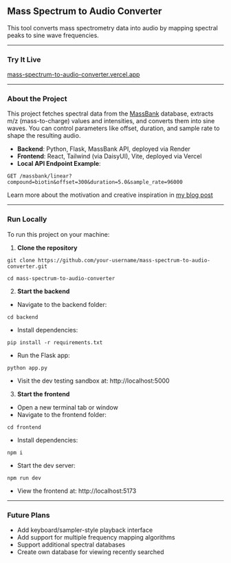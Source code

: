 ## Mass Spectrum to Audio Converter

This tool converts mass spectrometry data into audio by mapping spectral peaks to sine wave frequencies.

---

### Try It Live

[mass-spectrum-to-audio-converter.vercel.app](https://mass-spectrum-to-audio-converter.vercel.app)

---

### About the Project

This project fetches spectral data from the [MassBank](https://massbank.eu/) database, extracts m/z (mass-to-charge) values and intensities, and converts them into sine waves. You can control parameters like offset, duration, and sample rate to shape the resulting audio.

- **Backend**: Python, Flask, MassBank API, deployed via Render
- **Frontend**: React, Tailwind (via DaisyUI), Vite, deployed via Vercel
- **Local API Endpoint Example**:

```
GET /massbank/linear?compound=biotin&offset=300&duration=5.0&sample_rate=96000
```

Learn more about the motivation and creative inspiration in [my blog post](https://www.nicolasmurphy.com/blog/mass-spectrometry-music)

---

### Run Locally

To run this project on your machine:

1. **Clone the repository**

```
git clone https://github.com/your-username/mass-spectrum-to-audio-converter.git
```

```
cd mass-spectrum-to-audio-converter
```

2. **Start the backend**

- Navigate to the backend folder:

```
cd backend
```

- Install dependencies:

```
pip install -r requirements.txt
```

- Run the Flask app:

```
python app.py
```

- Visit the dev testing sandbox at: http://localhost:5000

3. **Start the frontend**

- Open a new terminal tab or window
- Navigate to the frontend folder:

```
cd frontend
```

- Install dependencies:

```
npm i
```

- Start the dev server:

```
npm run dev
```

- View the frontend at: http://localhost:5173

---

### Future Plans

- Add keyboard/sampler-style playback interface
- Add support for multiple frequency mapping algorithms
- Support additional spectral databases
- Create own database for viewing recently searched
